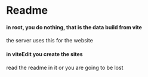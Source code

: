 # Readme
#### in root, you do nothing, that is the data build from vite

the server uses this for the website

#### in viteEdit you create the sites

read the readme in it or you are going to be lost
